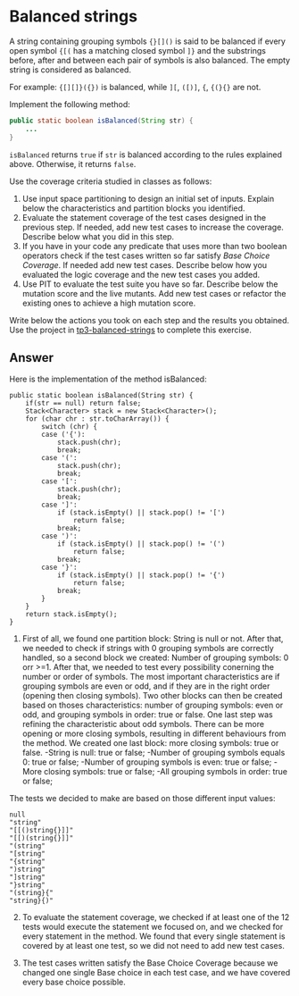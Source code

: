 # Balanced strings

A string containing grouping symbols `{}[]()` is said to be balanced if every open symbol `{[(` has a matching closed symbol `]}` and the substrings before, after and between each pair of symbols is also balanced. The empty string is considered as balanced.

For example: `{[][]}({})` is balanced, while `][`, `([)]`, `{`, `{(}{}` are not.

Implement the following method:

```java
public static boolean isBalanced(String str) {
    ...
}
```

`isBalanced` returns `true` if `str` is balanced according to the rules explained above. Otherwise, it returns `false`.

Use the coverage criteria studied in classes as follows:

1. Use input space partitioning to design an initial set of inputs. Explain below the characteristics and partition blocks you identified.
2. Evaluate the statement coverage of the test cases designed in the previous step. If needed, add new test cases to increase the coverage. Describe below what you did in this step.
3. If you have in your code any predicate that uses more than two boolean operators check if the test cases written so far satisfy *Base Choice Coverage*. If needed add new test cases. Describe below how you evaluated the logic coverage and the new test cases you added.
4. Use PIT to evaluate the test suite you have so far. Describe below the mutation score and the live mutants. Add new test cases or refactor the existing ones to achieve a high mutation score.

Write below the actions you took on each step and the results you obtained.
Use the project in [tp3-balanced-strings](../code/tp3-balanced-strings) to complete this exercise.

## Answer

Here is the implementation of the method isBalanced:

```
public static boolean isBalanced(String str) {
	if(str == null) return false;
	Stack<Character> stack = new Stack<Character>();
	for (char chr : str.toCharArray()) {
		switch (chr) {
		case ('{'):
			stack.push(chr);
			break;
		case '(':
			stack.push(chr);
			break;
		case '[':
			stack.push(chr);
			break;
		case ']':
			if (stack.isEmpty() || stack.pop() != '[')
				return false;
			break;
		case ')':
			if (stack.isEmpty() || stack.pop() != '(')
				return false;
			break;
		case '}':
			if (stack.isEmpty() || stack.pop() != '{')
				return false;
			break;
		}
	}
	return stack.isEmpty();
}
```


1. First of all, we found one partition block: String is null or not. After that, we needed to check if strings with 0 grouping symbols are correctly handled, so a second block we created: Number of grouping symbols: 0 orr >=1. After that, we needed to test every possibility conerning the number or order of symbols. The most important characteristics are if grouping symbols are even or odd, and if they are in the right order (opening then closing symbols). Two other blocks can then be created based on thoses characteristics: number of grouping symbols: even or odd, and grouping symbols in order: true or false. One last step was refining the characteristic about odd symbols. There can be more opening or more closing symbols, resulting in different behaviours from the method. We created one last block: more closing symbols: true or false.
 -String is null: true or false;
 -Number of grouping symbols equals 0: true or false;
 -Number of grouping symbols is even: true or false;
 -More closing symbols: true or false;
 -All grouping symbols in order: true or false;
 
 The tests we decided to make are based on those different input values:
 ```
 null
"string"
"[[()string{}]]"
"[[)(string{}]]"
"(string"
"[string"
"{string"
")string"
"]string"
"}string"
"(string}{"
"string}{)"
 ```
2. To evaluate the statement coverage, we checked if at least one of the 12 tests would execute the statement we focused on, and we checked for every statement in the method. We found that every single statement is covered by at least one test, so we did not need to add new test cases.

3. The test cases written satisfy the Base Choice Coverage because we changed one single Base choice in each test case, and we have covered every base choice possible.
